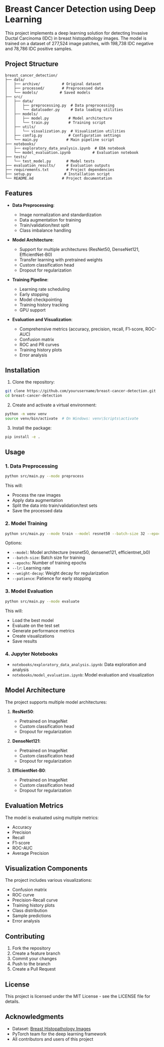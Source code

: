 # Breast Cancer Detection using Deep Learning

This project implements a deep learning solution for detecting Invasive Ductal Carcinoma (IDC) in breast histopathology images. The model is trained on a dataset of 277,524 image patches, with 198,738 IDC negative and 78,786 IDC positive samples.

## Project Structure

```
breast_cancer_detection/
├── data/
│   ├── archive/          # Original dataset
│   ├── processed/        # Preprocessed data
│   └── models/          # Saved models
├── src/
│   ├── data/
│   │   ├── preprocessing.py  # Data preprocessing
│   │   └── dataloader.py     # Data loading utilities
│   ├── models/
│   │   ├── model.py         # Model architecture
│   │   └── train.py         # Training script
│   ├── utils/
│   │   └── visualization.py  # Visualization utilities
│   ├── config.py            # Configuration settings
│   └── main.py             # Main pipeline script
├── notebooks/
│   ├── exploratory_data_analysis.ipynb  # EDA notebook
│   └── model_evaluation.ipynb          # Evaluation notebook
├── tests/
│   └── test_model.py       # Model tests
├── evaluation_results/     # Evaluation outputs
├── requirements.txt        # Project dependencies
├── setup.py               # Installation script
└── README.md             # Project documentation
```

## Features

- **Data Preprocessing**:
  - Image normalization and standardization
  - Data augmentation for training
  - Train/validation/test split
  - Class imbalance handling

- **Model Architecture**:
  - Support for multiple architectures (ResNet50, DenseNet121, EfficientNet-B0)
  - Transfer learning with pretrained weights
  - Custom classification head
  - Dropout for regularization

- **Training Pipeline**:
  - Learning rate scheduling
  - Early stopping
  - Model checkpointing
  - Training history tracking
  - GPU support

- **Evaluation and Visualization**:
  - Comprehensive metrics (accuracy, precision, recall, F1-score, ROC-AUC)
  - Confusion matrix
  - ROC and PR curves
  - Training history plots
  - Error analysis

## Installation

1. Clone the repository:
```bash
git clone https://github.com/yourusername/breast-cancer-detection.git
cd breast-cancer-detection
```

2. Create and activate a virtual environment:
```bash
python -m venv venv
source venv/bin/activate  # On Windows: venv\Scripts\activate
```

3. Install the package:
```bash
pip install -e .
```

## Usage

### 1. Data Preprocessing

```bash
python src/main.py --mode preprocess
```

This will:
- Process the raw images
- Apply data augmentation
- Split the data into train/validation/test sets
- Save the processed data

### 2. Model Training

```bash
python src/main.py --mode train --model resnet50 --batch-size 32 --epochs 50
```

Options:
- `--model`: Model architecture (resnet50, densenet121, efficientnet_b0)
- `--batch-size`: Batch size for training
- `--epochs`: Number of training epochs
- `--lr`: Learning rate
- `--weight-decay`: Weight decay for regularization
- `--patience`: Patience for early stopping

### 3. Model Evaluation

```bash
python src/main.py --mode evaluate
```

This will:
- Load the best model
- Evaluate on the test set
- Generate performance metrics
- Create visualizations
- Save results

### 4. Jupyter Notebooks

- `notebooks/exploratory_data_analysis.ipynb`: Data exploration and analysis
- `notebooks/model_evaluation.ipynb`: Model evaluation and visualization

## Model Architecture

The project supports multiple model architectures:

1. **ResNet50**:
   - Pretrained on ImageNet
   - Custom classification head
   - Dropout for regularization

2. **DenseNet121**:
   - Pretrained on ImageNet
   - Custom classification head
   - Dropout for regularization

3. **EfficientNet-B0**:
   - Pretrained on ImageNet
   - Custom classification head
   - Dropout for regularization

## Evaluation Metrics

The model is evaluated using multiple metrics:

- Accuracy
- Precision
- Recall
- F1-score
- ROC-AUC
- Average Precision

## Visualization Components

The project includes various visualizations:

- Confusion matrix
- ROC curve
- Precision-Recall curve
- Training history plots
- Class distribution
- Sample predictions
- Error analysis

## Contributing

1. Fork the repository
2. Create a feature branch
3. Commit your changes
4. Push to the branch
5. Create a Pull Request

## License

This project is licensed under the MIT License - see the LICENSE file for details.

## Acknowledgments

- Dataset: [Breast Histopathology Images](https://www.kaggle.com/paultimothymooney/breast-histopathology-images)
- PyTorch team for the deep learning framework
- All contributors and users of this project 